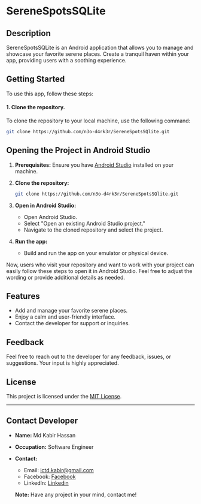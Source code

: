 # SereneSpotsSQLite

## Description
SereneSpotsSQLite is an Android application that allows you to manage and showcase your favorite serene places. Create a tranquil haven within your app, providing users with a soothing experience.


## Getting Started
To use this app, follow these steps:

#### 1. Clone the repository.
To clone the repository to your local machine, use the following command:

```bash
git clone https://github.com/n3o-d4rk3r/SereneSpotsSQlite.git
```
## Opening the Project in Android Studio

1. **Prerequisites:** Ensure you have [Android Studio](https://developer.android.com/studio) installed on your machine.

2. **Clone the repository:**
    ```bash
    git clone https://github.com/n3o-d4rk3r/SereneSpotsSQlite.git
    ```

3. **Open in Android Studio:**
   - Open Android Studio.
   - Select "Open an existing Android Studio project."
   - Navigate to the cloned repository and select the project.

4. **Run the app:**
   - Build and run the app on your emulator or physical device.

Now, users who visit your repository and want to work with your project can easily follow these steps to open it in Android Studio. Feel free to adjust the wording or provide additional details as needed.

## Features
- Add and manage your favorite serene places.
- Enjoy a calm and user-friendly interface.
- Contact the developer for support or inquiries.

## Feedback
Feel free to reach out to the developer for any feedback, issues, or suggestions. Your input is highly appreciated.

## License
This project is licensed under the [MIT License](LICENSE).

---

## Contact Developer
- **Name:** Md Kabir Hassan
- **Occupation:** Software Engineer
- **Contact:** 
  - Email: ictd.kabir@gmail.com
  - Facebook: [Facebook](https://facebook.com/ictd.kabir)
  - LinkedIn: [Linkedin](https://www.linkedin.com/in/ictd-kabir/)

  **Note:** Have any project in your mind, contact me!



